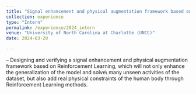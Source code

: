 ```yaml
---
title: "Signal enhancement and physical augmentation framework based on Reinforcement Learning"
collection: experience
type: "Intern"
permalink: /experience/2024_intern
venue: "University of North Carolina at Charlotte (UNCC)"
date: 2024-03-20

---
```


– Designing and verifying a signal enhancement and physical augmentation framework based on Reinforcement Learning, which will not only enhance the generalization of the model and solve\ many unseen activities of the dataset, but also add real physical constraints of the human body through Reinforcement Learning methods.

